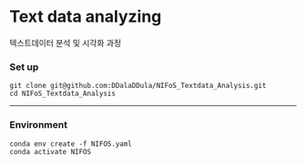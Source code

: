 # Text data analyzing
텍스트데이터 분석 및 시각화 과정
### Set up

    git clone git@github.com:DDalaDDula/NIFoS_Textdata_Analysis.git
    cd NIFoS_Textdata_Analysis

---
### Environment

    conda env create -f NIFOS.yaml
    conda activate NIFOS


